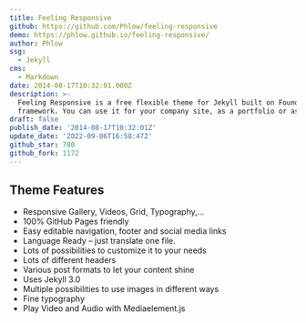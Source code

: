 ```yaml
---
title: Feeling Responsive
github: https://github.com/Phlow/feeling-responsive
demo: https://phlow.github.io/feeling-responsive/
author: Phlow
ssg:
  - Jekyll
cms:
  - Markdown
date: 2014-08-17T10:32:01.000Z
description: >-
  Feeling Responsive is a free flexible theme for Jekyll built on Foundation
  framework. You can use it for your company site, as a portfolio or as a blog.
draft: false
publish_date: '2014-08-17T10:32:01Z'
update_date: '2022-09-06T16:58:47Z'
github_star: 780
github_fork: 1172
---
```

## Theme Features

- Responsive Gallery, Videos, Grid, Typography,…
- 100% GitHub Pages friendly
- Easy editable navigation, footer and social media links
- Language Ready – just translate one file.
- Lots of possibilities to customize it to your needs
- Lots of different headers
- Various post formats to let your content shine
- Uses Jekyll 3.0
- Multiple possibilities to use images in different ways
- Fine typography
- Play Video and Audio with Mediaelement.js
